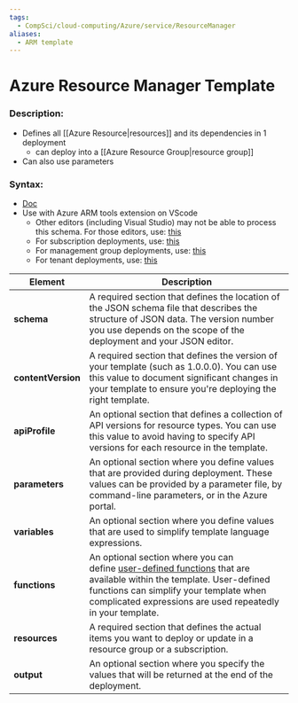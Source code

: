 ```yaml
---
tags:
  - CompSci/cloud-computing/Azure/service/ResourceManager
aliases:
  - ARM template
---
```

# Azure Resource Manager Template
### Description:
- Defines all [[Azure Resource|resources]] and its dependencies in 1 deployment
	- can deploy into a [[Azure Resource Group|resource group]]
- Can also use parameters
### Syntax:
- [Doc](https://learn.microsoft.com/en-us/azure/azure-resource-manager/templates/syntax)
- Use with Azure ARM tools extension on VScode
	- Other editors (including Visual Studio) may not be able to process this schema. For those editors, use: [this](https://schema.management.azure.com/schemas/2015-01-01/deploymentTemplate.json#) 
	- For subscription deployments, use: [this](https://schema.management.azure.com/schemas/2018-05-01/subscriptionDeploymentTemplate.json#) 
	- For management group deployments, use: [this](https://schema.management.azure.com/schemas/2019-08-01/managementGroupDeploymentTemplate.json#) 
	- For tenant deployments, use: [this](https://schema.management.azure.com/schemas/2019-08-01/tenantDeploymentTemplate.json#)

| Element            | Description                                                                                                                                                                                                                                                                                                                              |
| ------------------ | ---------------------------------------------------------------------------------------------------------------------------------------------------------------------------------------------------------------------------------------------------------------------------------------------------------------------------------------- |
| **schema**         | A required section that defines the location of the JSON schema file that describes the structure of JSON data. The version number you use depends on the scope of the deployment and your JSON editor.                                                                                                                                  |
| **contentVersion** | A required section that defines the version of your template (such as 1.0.0.0). You can use this value to document significant changes in your template to ensure you're deploying the right template.                                                                                                                                   |
| **apiProfile**     | An optional section that defines a collection of API versions for resource types. You can use this value to avoid having to specify API versions for each resource in the template.                                                                                                                                                      |
| **parameters**     | An optional section where you define values that are provided during deployment. These values can be provided by a parameter file, by command-line parameters, or in the Azure portal.                                                                                                                                                   |
| **variables**      | An optional section where you define values that are used to simplify template language expressions.                                                                                                                                                                                                                                     |
| **functions**      | An optional section where you can define [user-defined functions](https://learn.microsoft.com/en-us/azure/azure-resource-manager/templates/template-user-defined-functions) that are available within the template. User-defined functions can simplify your template when complicated expressions are used repeatedly in your template. |
| **resources**      | A required section that defines the actual items you want to deploy or update in a resource group or a subscription.                                                                                                                                                                                                                     |
| **output**         | An optional section where you specify the values that will be returned at the end of the deployment.                                                                                                                                                                                                                                     |